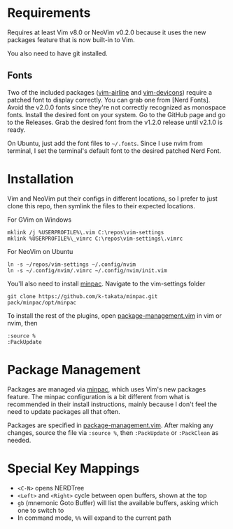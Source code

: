 # Requirements

Requires at least Vim v8.0 or NeoVim v0.2.0 because it uses the new packages feature that is now built-in to Vim.

You also need to have git installed.

## Fonts

Two of the included packages ([vim-airline] and [vim-devicons]) require a patched font to display correctly. You can grab one from [Nerd Fonts]. Avoid the v2.0.0 fonts since they're not correctly recognized as monospace fonts. Install the desired font on your system. Go to the GitHub page and go to the Releases. Grab the desired font from the v1.2.0 release until v2.1.0 is ready.

On Ubuntu, just add the font files to `~/.fonts`. Since I use nvim from terminal, I set the terminal's default font to the desired patched Nerd Font.

# Installation

Vim and NeoVim put their configs in different locations, so I prefer to just clone this repo, then symlink the files to their expected locations.

For GVim on Windows
```
mklink /j %USERPROFILE%\.vim C:\repos\vim-settings
mklink %USERPROFILE%\_vimrc C:\repos\vim-settings\.vimrc
```

For NeoVim on Ubuntu
```
ln -s ~/repos/vim-settings ~/.config/nvim
ln -s ~/.config/nvim/.vimrc ~/.config/nvim/init.vim
```

You'll also need to install [minpac]. Navigate to the vim-settings folder
```
git clone https://github.com/k-takata/minpac.git pack/minpac/opt/minpac
```

To install the rest of the plugins, open [package-management.vim] in vim or nvim, then
```
:source %
:PackUpdate
```

# Package Management

Packages are managed via [minpac], which uses Vim's new packages feature. The minpac configuration is a bit different from what is recommended in their install instructions, mainly because I don't feel the need to update packages all that often.

Packages are specified in [package-management.vim]. After making any changes, source the file via `:source %`, then `:PackUpdate` or `:PackClean` as needed.

# Special Key Mappings

* `<C-N>` opens NERDTree
* `<Left>` and `<Right>` cycle between open buffers, shown at the top
* `gb` (mnemonic Goto Buffer) will list the available buffers, asking which one to switch to
* In command mode, `%%` will expand to the current path

[package-management.vim]:package-management.vim
[vim-airline]:https://github.com/vim-airline/vim-airline
[vim-devicons]:https://github.com/ryanoasis/vim-devicons
[NerdFonts]:https://nerdfonts.com
[minpac]:https://github.com/k-takata/minpac
